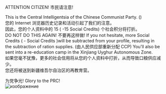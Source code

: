 ATTENTION CITIZEN! 市民请注意!

This is the Central Intelligentsia of the Chinese Communist Party. ()  
您的 Internet 浏览器历史记录和活动引起了我们的注意。  
因此，您的个人资料中的 15 ( -15 Social Credits) 个社会积分将打折。  
    DO NOT DO THIS AGAIN!    不要再这样做!  If you not hesitate, more Social Credits ( - Social Credits )will be subtracted from your profile, resulting in the subtraction of ration supplies. (由人民供应部重新分配 CCP)
You'll also be sent into a re-education camp in the Xinjiang Uyghur Autonomous Zone.  
如果您毫不犹豫，更多的社会信用将从您的个人资料中打折，从而导致口粮供应减少。  
您还将被送到新疆维吾尔自治区的再教育营。  

为党争光! Glory to the PRC!  
![изображение](https://user-images.githubusercontent.com/17229619/148805465-b9be72f1-f9a9-405f-bfa6-cb0b70ba6053.png)
